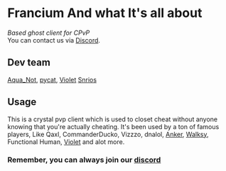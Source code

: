 # Francium And what It's all about

*Based ghost client for CPvP*   
You can contact us via [Discord](https://discord.gg/francium0).

## Dev team
[Aqua_Not](https://github.com/AquaNot), [pycat](https://github.com/pycatmc), [Violet](https://github.com/psychologists) [Snrios](https://github.com/snrios/)

## Usage

This is a crystal pvp client which is used to closet cheat without anyone knowing that you're actually cheating.
It's been used by a ton of famous players, Like Qaxl, CommanderDucko, Vizzzo, dnalol, [Anker](https://github.com/AnkerFung), [Walksy](https://github.com/walksy), Functional Human, [Violet](https://github.com/psychologists) and alot more.

### Remember, you can always join our [discord](https://discord.gg/francium0)
